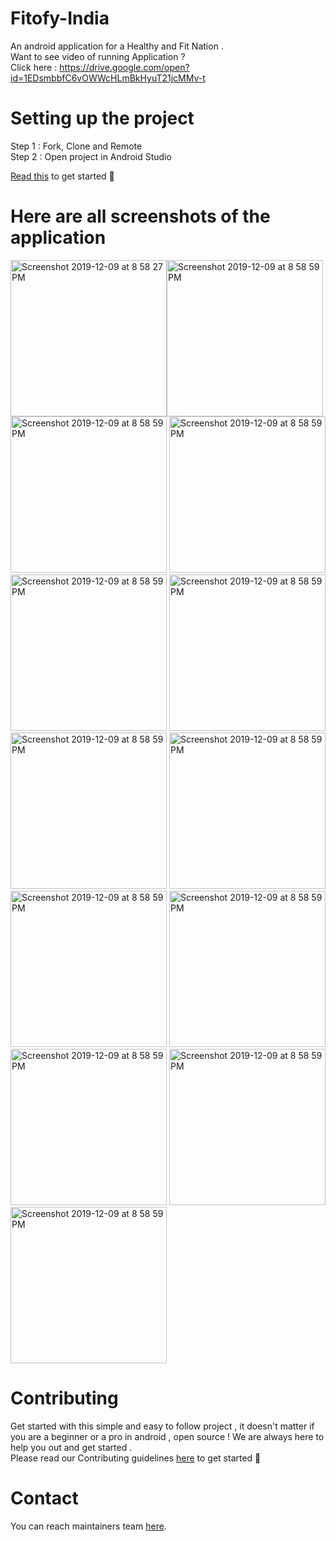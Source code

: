 # Fitofy-India
An android application for a Healthy and Fit Nation . </br>
Want to see video of running Application ? </br>
Click here : https://drive.google.com/open?id=1EDsmbbfC6vOWWcHLmBkHyuT21jcMMv-t

# Setting up the project
Step 1 : Fork, Clone and Remote </br>
Step 2 : Open project in Android Studio

[Read this](https://medium.com/@singhsaumyas150/contribute-to-open-source-using-git-dd918f81e1ba) to get started 🎉 

# Here are all screenshots of the application







<picture><img width="250" alt="Screenshot 2019-12-09 at 8 58 27 PM" src="https://user-images.githubusercontent.com/45551012/70923237-94d85e80-204d-11ea-8277-8030284afd5a.png" alt="Home Screen" style="float: left; margin-right; 10px;">
<img width="250" alt="Screenshot 2019-12-09 at 8 58 59 PM" src="https://user-images.githubusercontent.com/45551012/70923417-dcf78100-204d-11ea-8fcf-b5130e4a9df0.png">
<img width="250" alt="Screenshot 2019-12-09 at 8 58 59 PM" src="https://user-images.githubusercontent.com/45551012/70923501-fac4e600-204d-11ea-82d5-e9dd4da5ceea.png">
<img width="250" alt="Screenshot 2019-12-09 at 8 58 59 PM" src="https://user-images.githubusercontent.com/45551012/70923559-0b755c00-204e-11ea-9e7d-e1074df67051.png">
<img width="250" alt="Screenshot 2019-12-09 at 8 58 59 PM" src="https://user-images.githubusercontent.com/45551012/70923630-2f38a200-204e-11ea-9cd6-25626e0f9a8e.png">
<img width="250" alt="Screenshot 2019-12-09 at 8 58 59 PM" src="https://user-images.githubusercontent.com/45551012/70923680-424b7200-204e-11ea-8469-a7c0e2277d07.png">
<img width="250" alt="Screenshot 2019-12-09 at 8 58 59 PM" src="https://user-images.githubusercontent.com/45551012/70924051-e8977780-204e-11ea-82e1-cccdf31b94ab.png">
<img width="250" alt="Screenshot 2019-12-09 at 8 58 59 PM" src="https://user-images.githubusercontent.com/45551012/70924233-314f3080-204f-11ea-9240-e6213b6f1af7.png">
<img width="250" alt="Screenshot 2019-12-09 at 8 58 59 PM" src="https://user-images.githubusercontent.com/45551012/70924279-40ce7980-204f-11ea-91db-683412b87847.png">
<img width="250" alt="Screenshot 2019-12-09 at 8 58 59 PM" src="https://user-images.githubusercontent.com/45551012/70924451-855a1500-204f-11ea-8a34-b92656843fbf.png">
<img width="250" alt="Screenshot 2019-12-09 at 8 58 59 PM" src="https://user-images.githubusercontent.com/45551012/70924624-d79b3600-204f-11ea-9436-330745b55891.png">
<img width="250" alt="Screenshot 2019-12-09 at 8 58 59 PM" src="https://user-images.githubusercontent.com/45551012/70924647-e41f8e80-204f-11ea-8d58-97eb5f0089cf.png">
<img width="250" alt="Screenshot 2019-12-09 at 8 58 59 PM" src="https://user-images.githubusercontent.com/45551012/70924710-05807a80-2050-11ea-8cb7-334f4e421d5e.png">






# Contributing
Get started with this simple and easy to follow project , it doesn't matter if you are a beginner or a pro in android , open source !
We are always here to help you out and get started . </br>
Please read our Contributing guidelines [here](https://github.com/SaumyaSingh1/Fitofy-India/blob/master/CONTRIBUTING.md) to get started 💯

# Contact
You can reach maintainers team [here](https://groups.google.com/d/forum/fitofy-india).

